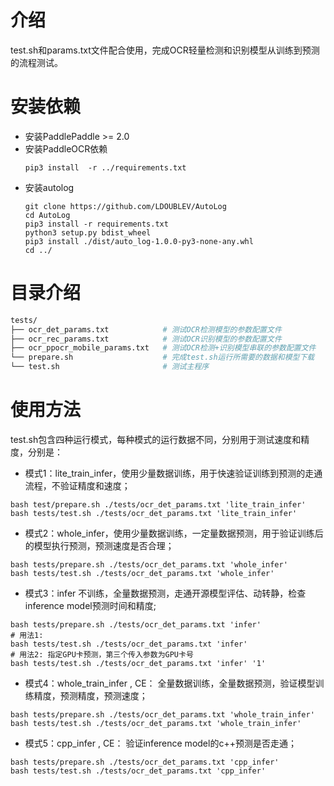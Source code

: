 
# 介绍

test.sh和params.txt文件配合使用，完成OCR轻量检测和识别模型从训练到预测的流程测试。

# 安装依赖
- 安装PaddlePaddle >= 2.0
- 安装PaddleOCR依赖
    ```
    pip3 install  -r ../requirements.txt
    ```
- 安装autolog
    ```
    git clone https://github.com/LDOUBLEV/AutoLog
    cd AutoLog
    pip3 install -r requirements.txt
    python3 setup.py bdist_wheel
    pip3 install ./dist/auto_log-1.0.0-py3-none-any.whl
    cd ../
    ```

# 目录介绍

```bash
tests/
├── ocr_det_params.txt            # 测试OCR检测模型的参数配置文件
├── ocr_rec_params.txt            # 测试OCR识别模型的参数配置文件
├── ocr_ppocr_mobile_params.txt   # 测试OCR检测+识别模型串联的参数配置文件
└── prepare.sh                    # 完成test.sh运行所需要的数据和模型下载
└── test.sh                       # 测试主程序
```

# 使用方法

test.sh包含四种运行模式，每种模式的运行数据不同，分别用于测试速度和精度，分别是：

- 模式1：lite_train_infer，使用少量数据训练，用于快速验证训练到预测的走通流程，不验证精度和速度；
```shell
bash test/prepare.sh ./tests/ocr_det_params.txt 'lite_train_infer'
bash tests/test.sh ./tests/ocr_det_params.txt 'lite_train_infer'
```  

- 模式2：whole_infer，使用少量数据训练，一定量数据预测，用于验证训练后的模型执行预测，预测速度是否合理；
```shell
bash tests/prepare.sh ./tests/ocr_det_params.txt 'whole_infer'
bash tests/test.sh ./tests/ocr_det_params.txt 'whole_infer'
```  

- 模式3：infer 不训练，全量数据预测，走通开源模型评估、动转静，检查inference model预测时间和精度;
```shell
bash tests/prepare.sh ./tests/ocr_det_params.txt 'infer'
# 用法1:
bash tests/test.sh ./tests/ocr_det_params.txt 'infer'
# 用法2: 指定GPU卡预测，第三个传入参数为GPU卡号
bash tests/test.sh ./tests/ocr_det_params.txt 'infer' '1'
```  

- 模式4：whole_train_infer , CE： 全量数据训练，全量数据预测，验证模型训练精度，预测精度，预测速度；
```shell
bash tests/prepare.sh ./tests/ocr_det_params.txt 'whole_train_infer'
bash tests/test.sh ./tests/ocr_det_params.txt 'whole_train_infer'
```  

- 模式5：cpp_infer , CE： 验证inference model的c++预测是否走通；
```shell
bash tests/prepare.sh ./tests/ocr_det_params.txt 'cpp_infer'
bash tests/test.sh ./tests/ocr_det_params.txt 'cpp_infer'
```  
